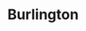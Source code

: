 ---
title: "Burlington"
url: /bayamon/burlington-av-ramon-luis-rivera-av-comerio/
shop: department store
---